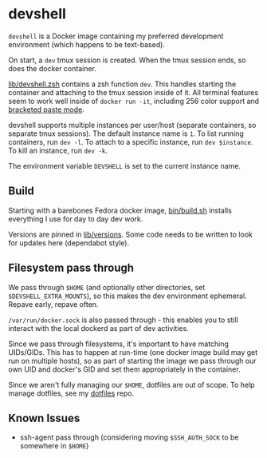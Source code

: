 # devshell

`devshell` is a Docker image containing my preferred development environment (which happens to
be text-based).

On start, a `dev` tmux session is created. When the tmux session ends, so does the docker
container.

[lib/devshell.zsh](https://github.com/fetep/devshell/blob/master/lib/devshell.zsh) contains
a zsh function `dev`. This handles starting the container and attaching to the tmux session
inside of it. All terminal features seem to work well inside of `docker run -it`, including
256 color support and [bracketed paste mode](https://cirw.in/blog/bracketed-paste).

devshell supports multiple instances per user/host (separate containers, so separate tmux
sessions). The default instance name is `1`. To list running containers, run `dev -l`. To attach
to a specific instance, run `dev $instance`. To kill an instance, run `dev -k`.

The environment variable `DEVSHELL` is set to the current instance name.

## Build

Starting with a barebones Fedora docker image,
[bin/build.sh](https://github.com/fetep/devshell/blob/master/bin/build.sh) installs everything
I use for day to day dev work.

Versions are pinned in [lib/versions](https://github.com/fetep/devshell/blob/master/lib/versions).
Some code needs to be written to look for updates here (dependabot style).

## Filesystem pass through

We pass through `$HOME` (and optionally other directories, set `$DEVSHELL_EXTRA_MOUNTS`),
so this makes the dev environment ephemeral. Repave early, repave often.

`/var/run/docker.sock` is also passed through - this enables you to still interact with the
local dockerd as part of dev activities.

Since we pass through filesystems, it's important to have matching UIDs/GIDs.  This has to happen
at run-time (one docker image build may get run on multiple hosts), so as part of starting the
image we pass through our own UID and docker's GID and set them appropriately in the container.

Since we aren't fully managing our `$HOME`, dotfiles are out of scope. To help manage dotfiles,
see my [dotfiles](https://github.com/fetep/dotfiles) repo.

## Known Issues

* ssh-agent pass through (considering moving `$SSH_AUTH_SOCK` to be somewhere in `$HOME`)

